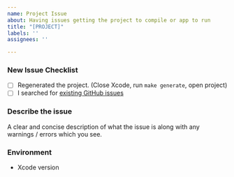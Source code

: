```yaml
---
name: Project Issue
about: Having issues getting the project to compile or app to run
title: "[PROJECT]"
labels: ''
assignees: ''

---
```


### New Issue Checklist

- [ ] Regenerated the project. (Close Xcode, run `make generate`, open project)
- [ ] I searched for [existing GitHub issues](https://github.com/kgellci/Area51/issues)

### Describe the issue

A clear and concise description of what the issue is along with any warnings / errors which you see.

### Environment

* Xcode version
